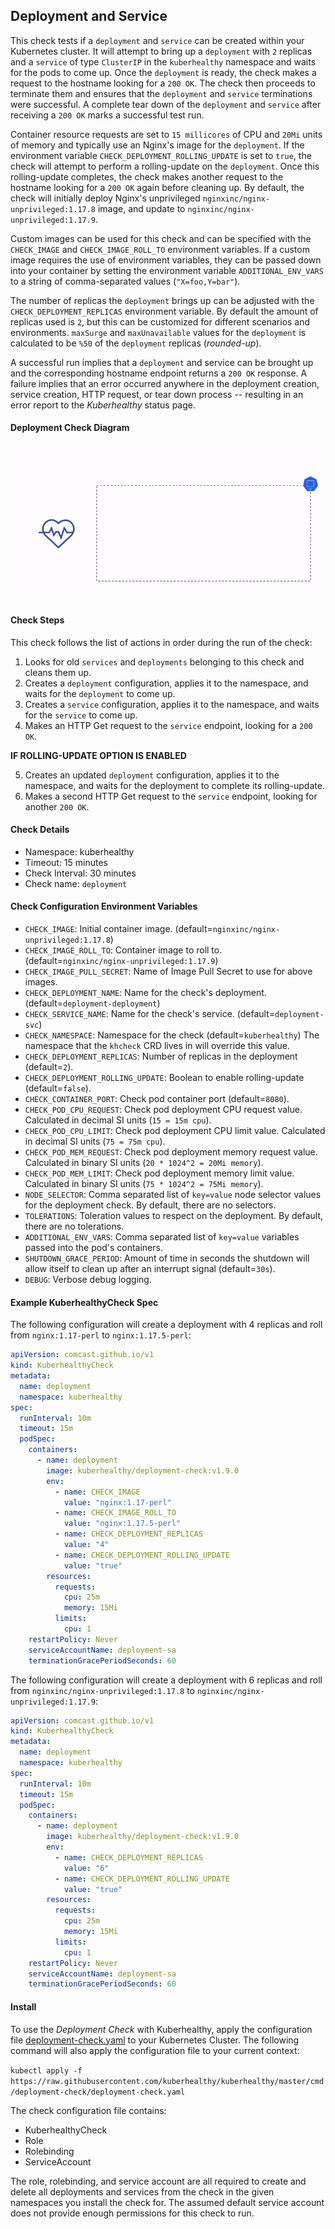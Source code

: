 ## Deployment and Service

This check tests if a `deployment` and `service` can be created within your Kubernetes cluster. It will attempt to bring up a `deployment` with `2` replicas and a `service` of type `ClusterIP` in the `kuberhealthy` namespace and waits for the pods to come up. Once the `deployment` is ready, the check makes a request to the hostname looking for a `200 OK`. The check then proceeds to terminate them and ensures that the `deployment` and `service` terminations were successful. A complete tear down of the `deployment` and `service` after receiving a `200 OK` marks a successful test run.

Container resource requests are set to `15 millicores` of CPU and `20Mi` units of memory and typically use an Nginx's image for the `deployment`. If the environment variable `CHECK_DEPLOYMENT_ROLLING_UPDATE` is set to `true`, the check will attempt to perform a rolling-update on the `deployment`. Once this rolling-update completes, the check makes another request to the hostname looking for a `200 OK` again before cleaning up. By default, the check will initially deploy Nginx's unprivileged `nginxinc/nginx-unprivileged:1.17.8` image, and update to `nginxinc/nginx-unprivileged:1.17.9`.

Custom images can be used for this check and can be specified with the `CHECK_IMAGE` and `CHECK_IMAGE_ROLL_TO` environment variables. If a custom image requires the use of environment variables, they can be passed down into your container by setting the environment variable `ADDITIONAL_ENV_VARS` to a string of comma-separated values (`"X=foo,Y=bar"`).

The number of replicas the `deployment` brings up can be adjusted with the `CHECK_DEPLOYMENT_REPLICAS` environment variable. By default the amount of replicas used is `2`, but this can be customized for different scenarios and environments. `maxSurge` and `maxUnavailable` values for the `deployment` is calculated to be `%50` of the `deployment` replicas (_rounded-up_).

A successful run implies that a `deployment` and service can be brought up and the corresponding hostname endpoint returns a `200 OK` response. A failure implies that an error occurred anywhere in the deployment creation, service creation, HTTP request, or tear down process -- resulting in an error report to the _Kuberhealthy_ status page.

#### Deployment Check Diagram

![](../../images/kh-deployment-check.gif)

#### Check Steps

This check follows the list of actions in order during the run of the check:

1.  Looks for old `services` and `deployments` belonging to this check and cleans them up.
2.  Creates a `deployment` configuration, applies it to the namespace, and waits for the `deployment` to come up.
3.  Creates a `service` configuration, applies it to the namespace, and waits for the `service` to come up.
4.  Makes an HTTP Get request to the `service` endpoint, looking for a `200 OK`.

**IF ROLLING-UPDATE OPTION IS ENABLED**

5.  Creates an updated `deployment` configuration, applies it to the namespace, and waits for the deployment to complete its rolling-update.
6.  Makes a second HTTP Get request to the `service` endpoint, looking for another `200 OK`.

#### Check Details

- Namespace: kuberhealthy
- Timeout: 15 minutes
- Check Interval: 30 minutes
- Check name: `deployment`

#### Check Configuration Environment Variables

- `CHECK_IMAGE`: Initial container image. (default=`nginxinc/nginx-unprivileged:1.17.8`)
- `CHECK_IMAGE_ROLL_TO`: Container image to roll to. (default=`nginxinc/nginx-unprivileged:1.17.9`)
- `CHECK_IMAGE_PULL_SECRET`: Name of Image Pull Secret to use for above images. 
- `CHECK_DEPLOYMENT_NAME`: Name for the check's deployment. (default=`deployment-deployment`)
- `CHECK_SERVICE_NAME`: Name for the check's service. (default=`deployment-svc`)
- `CHECK_NAMESPACE`: Namespace for the check (default=`kuberhealthy`) The namespace that the `khcheck` CRD lives in will override this value.
- `CHECK_DEPLOYMENT_REPLICAS`: Number of replicas in the deployment (default=`2`).
- `CHECK_DEPLOYMENT_ROLLING_UPDATE`: Boolean to enable rolling-update (default=`false`).
- `CHECK_CONTAINER_PORT`: Check pod container port (default=`8080`).
- `CHECK_POD_CPU_REQUEST`: Check pod deployment CPU request value. Calculated in decimal SI units (`15 = 15m cpu`).
- `CHECK_POD_CPU_LIMIT`: Check pod deployment CPU limit value. Calculated in decimal SI units (`75 = 75m cpu`).
- `CHECK_POD_MEM_REQUEST`: Check pod deployment memory request value. Calculated in binary SI units (`20 * 1024^2 = 20Mi memory`).
- `CHECK_POD_MEM_LIMIT`: Check pod deployment memory limit value. Calculated in binary SI units (`75 * 1024^2 = 75Mi memory`).
- `NODE_SELECTOR`: Comma separated list of `key=value` node selector values for the deployment check. By default, there are no selectors.
- `TOLERATIONS`: Toleration values to respect on the deployment. By default, there are no tolerations.
- `ADDITIONAL_ENV_VARS`: Comma separated list of `key=value` variables passed into the pod's containers.
- `SHUTDOWN_GRACE_PERIOD`: Amount of time in seconds the shutdown will allow itself to clean up after an interrupt signal (default=`30s`).
- `DEBUG`: Verbose debug logging.


#### Example KuberhealthyCheck Spec

The following configuration will create a deployment with 4 replicas and roll from `nginx:1.17-perl` to `nginx:1.17.5-perl`:

```yaml
apiVersion: comcast.github.io/v1
kind: KuberhealthyCheck
metadata:
  name: deployment
  namespace: kuberhealthy
spec:
  runInterval: 10m
  timeout: 15m
  podSpec:
    containers:
      - name: deployment
        image: kuberhealthy/deployment-check:v1.9.0
        env:
          - name: CHECK_IMAGE
            value: "nginx:1.17-perl"
          - name: CHECK_IMAGE_ROLL_TO
            value: "nginx:1.17.5-perl"
          - name: CHECK_DEPLOYMENT_REPLICAS
            value: "4"
          - name: CHECK_DEPLOYMENT_ROLLING_UPDATE
            value: "true"
        resources:
          requests:
            cpu: 25m
            memory: 15Mi
          limits:
            cpu: 1
    restartPolicy: Never
    serviceAccountName: deployment-sa
    terminationGracePeriodSeconds: 60
```

The following configuration will create a deployment with 6 replicas and roll from `nginxinc/nginx-unprivileged:1.17.8` to `nginxinc/nginx-unprivileged:1.17.9`:

```yaml
apiVersion: comcast.github.io/v1
kind: KuberhealthyCheck
metadata:
  name: deployment
  namespace: kuberhealthy
spec:
  runInterval: 10m
  timeout: 15m
  podSpec:
    containers:
      - name: deployment
        image: kuberhealthy/deployment-check:v1.9.0
        env:
          - name: CHECK_DEPLOYMENT_REPLICAS
            value: "6"
          - name: CHECK_DEPLOYMENT_ROLLING_UPDATE
            value: "true"
        resources:
          requests:
            cpu: 25m
            memory: 15Mi
          limits:
            cpu: 1
    restartPolicy: Never
    serviceAccountName: deployment-sa
    terminationGracePeriodSeconds: 60
```

#### Install

To use the _Deployment Check_ with Kuberhealthy, apply the configuration file [deployment-check.yaml](deployment-check.yaml) to your Kubernetes Cluster. The following command will also apply the configuration file to your current context:

`kubectl apply -f https://raw.githubusercontent.com/kuberhealthy/kuberhealthy/master/cmd/deployment-check/deployment-check.yaml`

The check configuration file contains:

- KuberhealthyCheck
- Role
- Rolebinding
- ServiceAccount

The role, rolebinding, and service account are all required to create and delete all deployments and services from the check in the given namespaces you install the check for. The assumed default service account does not provide enough permissions for this check to run.
